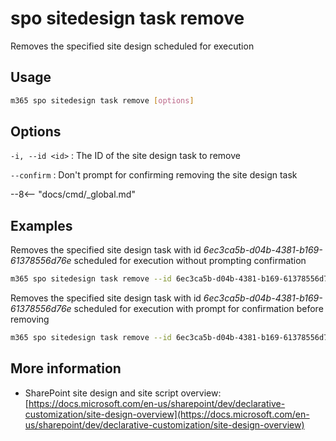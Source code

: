 # spo sitedesign task remove

Removes the specified site design scheduled for execution

## Usage

```sh
m365 spo sitedesign task remove [options]
```

## Options

`-i, --id <id>`
: The ID of the site design task to remove

`--confirm`
: Don't prompt for confirming removing the site design task

--8<-- "docs/cmd/_global.md"

## Examples

Removes the specified site design task with id _6ec3ca5b-d04b-4381-b169-61378556d76e_ scheduled for execution without prompting confirmation

```sh
m365 spo sitedesign task remove --id 6ec3ca5b-d04b-4381-b169-61378556d76e --confirm
```

Removes the specified site design task with id _6ec3ca5b-d04b-4381-b169-61378556d76e_ scheduled for execution with prompt for confirmation before removing

```sh
m365 spo sitedesign task remove --id 6ec3ca5b-d04b-4381-b169-61378556d76e
```

## More information

- SharePoint site design and site script overview: [https://docs.microsoft.com/en-us/sharepoint/dev/declarative-customization/site-design-overview](https://docs.microsoft.com/en-us/sharepoint/dev/declarative-customization/site-design-overview)
